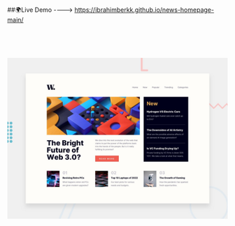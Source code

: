 ##🌍Live Demo ---->      https://ibrahimberkk.github.io/news-homepage-main/

<br>
<br>
<br>

![Design preview for the News homepage coding challenge](./design/desktop-preview.jpg)
